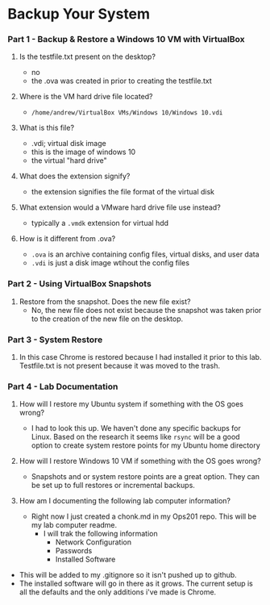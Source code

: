 # Backup Your System

### Part 1 - Backup & Restore a Windows 10 VM with VirtualBox

1. Is the testfile.txt present on the desktop?  
   - no
   - the .ova was created in prior to creating the testfile.txt

2. Where is the VM hard drive file located?
   - `/home/andrew/VirtualBox VMs/Windows 10/Windows 10.vdi`

3. What is this file?
   - .vdi; virtual disk image
   - this is the image of windows 10
   - the virtual "hard drive"

4. What does the extension signify?
   - the extension signifies the file format of the virtual disk

5. What extension would a VMware hard drive file use instead?
   - typically a `.vmdk` extension for virtual hdd

6. How is it different from .ova?
   - `.ova` is an archive containing config files, virtual disks, and user data
   - `.vdi` is just a disk image wtihout the config files

### Part 2 - Using VirtualBox Snapshots

1. Restore from the snapshot.  Does the new file exist?
   - No, the new file does not exist because the snapshot was taken prior to the creation of the new file on the desktop.

### Part 3 - System Restore

1. In this case Chrome is restored because I had installed it prior to this lab.  Testfile.txt is not present because it was moved to the trash.

### Part 4 - Lab Documentation

1. How will I restore my Ubuntu system if something with the OS goes wrong?
   - I had to look this up.  We haven't done any specific backups for Linux.  Based on the research it seems like `rsync` will be a good option to create system restore points for my Ubuntu home directory

2. How will I restore Windows 10 VM if something with the OS goes wrong?
   - Snapshots and or system restore points are a great option.  They can be set up to full restores or incremental backups.

3. How am I documenting the following lab computer information?
   - Right now I just created a chonk.md in my Ops201 repo.  This will be my lab computer readme.
     - I will trak the following information
       - Network Configuration
       - Passwords
       - Installed Software
  - This will be added to my .gitignore so it isn't pushed up to github.
  - The installed software will go in there as it grows.  The current setup is all the defaults and the only additions i've made is Chrome.